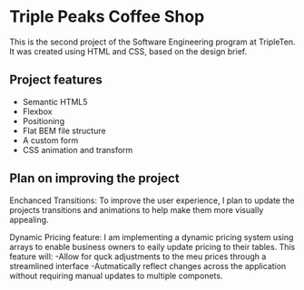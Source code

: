 # Triple Peaks Coffee Shop

This is the second project of the Software Engineering program at TripleTen. It was created using HTML and CSS, based on the design brief.

## Project features

- Semantic HTML5
- Flexbox
- Positioning
- Flat BEM file structure
- A custom form
- CSS animation and transform

## Plan on improving the project

Enchanced Transitions: To improve the user experience, I plan to update the projects transitions and animations to help make them more visually appealing.

Dynamic Pricing feature:
I am implementing a dynamic pricing system using arrays to enable business owners to eaily update pricing to their tables. This feature will:
-Allow for quck adjustments to the meu prices through a streamlined interface
-Autmatically reflect changes across the application without requiring manual updates to multiple componets.
